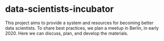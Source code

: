 # data-scientists-incubator

This project aims to provide a system and resources for becoming better data scientists. To share best practices, we plan a meetup in Berlin, in early 2020. Here we can discuss, plan, and develop the materials. 
